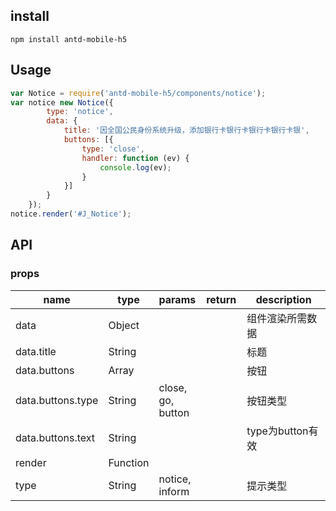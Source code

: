 ## install


```
npm install antd-mobile-h5
```


## Usage

```js
var Notice = require('antd-mobile-h5/components/notice');
var notice new Notice({
        type: 'notice',
        data: {
            title: '因全国公民身份系统升级，添加银行卡银行卡银行卡银行卡银',
            buttons: [{
                type: 'close',
                handler: function (ev) {
                    console.log(ev);
                }
            }]
        }
    });
notice.render('#J_Notice');

```

## API

### props

<table class="table table-bordered table-striped">
    <thead>
    <tr>
        <th style="width: 100px;">name</th>
        <th style="width: 50px;">type</th>
        <th style="width: 50px;">params</th>
        <th style="width: 50px;">return</th>
        <th>description</th>
    </tr>
    </thead>
    <tbody>
     <tr>
          <td>data</td>
          <td>Object</td>
          <td></td>
          <td></td>
          <td>组件渲染所需数据</td>
        </tr>
        <tr>
          <td>data.title</td>
          <td>String</td>
          <td></td>
          <td></td>
          <td>标题</td>
        </tr>
        <tr>
          <td>data.buttons</td>
          <td>Array</td>
          <td></td>
          <td></td>
          <td>按钮</td>
        </tr>
         <tr>
          <td>data.buttons.type</td>
          <td>String</td>
          <td>close, go, button</td>
          <td></td>
          <td>按钮类型</td>
        </tr>
        <tr>
          <td>data.buttons.text</td>
          <td>String</td>
          <td></td>
          <td></td>
          <td>type为button有效</td>
        </tr>
        <tr>
          <td>render</td>
          <td>Function</td>
          <td></td>
          <td></td>
          <td></td>
        </tr>
      <tr>
          <td>type</td>
          <td>String</td>
          <td>notice, inform</td>
          <td></td>
          <td>提示类型</td>
        </tr>
    </tbody>
</table>